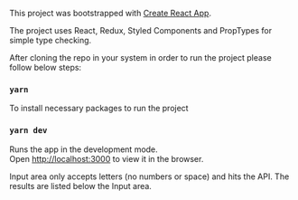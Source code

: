 This project was bootstrapped with [Create React App](https://github.com/facebook/create-react-app).

The project uses React, Redux, Styled Components and PropTypes for simple type checking.

After cloning the repo in your system in order to run the project please follow below steps:

### `yarn`

To install necessary packages to run the project

### `yarn dev`

Runs the app in the development mode.<br />
Open [http://localhost:3000](http://localhost:3000) to view it in the browser.

Input area only accepts letters (no numbers or space) and hits the API. The results are listed below the Input area.
